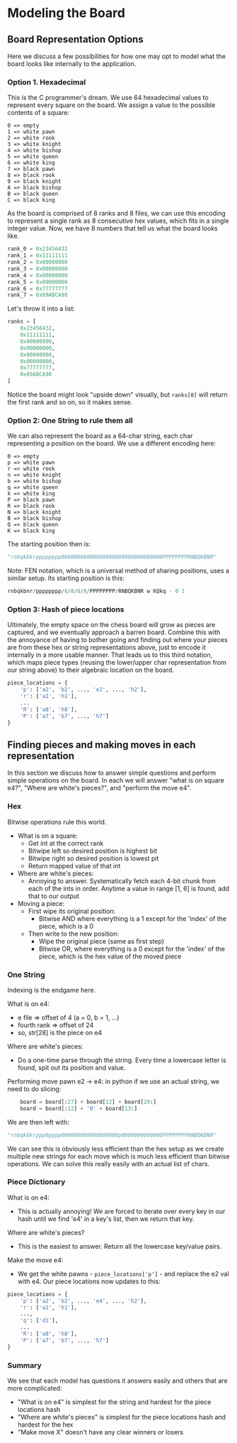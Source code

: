 # Modeling the Board

## Board Representation Options

Here we discuss a few possibilities for how one may opt to model what the board looks like internally to the application.

### Option 1. Hexadecimal

This is the C programmer's dream. We use 64 hexadecimal values to represent every square on the board. We assign a value to the possible contents of a square:

    0 => empty
    1 => white pawn
    2 => white rook
    3 => white knight
    4 => white bishop
    5 => white queen
    6 => white king
    7 => black pawn
    8 => black rook
    9 => black knight
    A => black bishop
    B => black queen
    C => black king

As the board is comprised of 8 ranks and 8 files, we can use this encoding to represent a single rank as 8 consecutive hex values, which fits in a single integer value. Now, we have 8 numbers that tell us what the board looks like.

```python
rank_0 = 0x23456432
rank_1 = 0x11111111
rank_2 = 0x00000000
rank_3 = 0x00000000
rank_4 = 0x00000000
rank_5 = 0x00000000
rank_6 = 0x77777777
rank_7 = 0x89ABCA98
```

Let's throw it into a list:

```python
ranks = [
    0x23456432,
    0x11111111,
    0x00000000,
    0x00000000,
    0x00000000,
    0x00000000,
    0x77777777,
    0x89ABCA98
]
```
Notice the board might look "upside down" visually, but `ranks[0]` will return the first rank and so on, so it makes sense.


### Option 2: One String to rule them all

We can also represent the board as a 64-char string, each char representing a position on the board. We use a different encoding here:

    0 => empty
    p => white pawn
    r => white rook
    n => white knight
    b => white bishop
    q => white queen
    k => white king
    P => black pawn
    R => black rook
    N => black knight
    B => black bishop
    Q => black queen
    K => black king

 The starting position then is:

```python
"rnbqkbkrpppppppp00000000000000000000000000000000PPPPPPPPRNBQKBNR"
```


Note: FEN notation, which is a universal method of sharing positions, uses a similar setup. Its starting position is this:

```python
rnbqkbnr/pppppppp/8/8/8/8/PPPPPPPP/RNBQKBNR w KQkq - 0 1
```

### Option 3: Hash of piece locations

Ultimately, the empty space on the chess board will grow as pieces are captured, and we eventually approach a barren board. Combine this with the annoyance of having to bother going and finding out where your pieces are from these hex or string representations above, just to encode it internally in a more usable manner. That leads us to this third notation, which maps piece types (reusing the lower/upper char representation from our string above) to their algebraic location on the board.

```python
piece_locations = {
    'p': ['a2', 'b2', ..., 'e2', ..., 'h2'],
    'r': ['a1', 'h1'],
    ...
    'R': ['a8', 'h8'],
    'P': ['a7', 'b7', ..., 'h7']
}
```

## Finding pieces and making moves in each representation

In this section we discuss how to answer simple questions and perform simple operations on the board. In each we will answer "what is on square e4?", "Where are white's pieces?", and "perform the move e4".

### Hex

Bitwise operations rule this world.

- What is on a square:
    - Get int at the correct rank
    - Bitwipe left so desired position is highest bit
    - Bitwipe right so desired position is lowest pit
    - Return mapped value of that int
- Where are white's pieces:
    - Annoying to answer. Systematically fetch each 4-bit chunk from each of the ints in order. Anytime a value in range [1, 6] is found, add that to our output
- Moving a piece:
    - First wipe its original position:
        - Bitwise AND where everything is a 1 except for the 'index' of the piece, which is a 0
    - Then write to the new position:
        - Wipe the original piece (same as first step)
        - Bitwise OR, where everything is a 0 except for the 'index' of the piece, which is the hex value of the moved piece

### One String

Indexing is the endgame here.

What is on e4:
- e file => offset of 4 (a = 0, b = 1, ...)
- fourth rank => offset of 24
- so, str[28] is the piece on e4

Where are white's pieces:
- Do a one-time parse through the string. Every time a lowercase letter is found, spit out its position and value.

Performing move pawn e2 -> e4:
in python if we use an actual string, we need to do slicing:

```python
    board = board[:27] + board[12] + board[29:]
    board = board[:12] + '0' + board[13:]
```

We are then left with:

```python
"rnbqkbkrppp0pppp000000000000000000p0000000000000PPPPPPPPRNBQKBNR"
```

We can see this is obviously less efficient than the hex setup as we create multiple new strings for each move which is much less efficient than bitwise operations. We can solve this really easily with an actual list of chars.

### Piece Dictionary

What is on e4:
- This is actually annoying! We are forced to iterate over every key in our hash until we find 'e4' in a key's list, then we return that key.

Where are white's pieces?
- This is the easiest to answer. Return all the lowercase key/value pairs.

Make the move e4:
- We get the white pawns - `piece_locations['p']` - and replace the e2 val with e4. Our piece locations now updates to this:

```python
piece_locations = {
    'p': ['a2', 'b2', ..., 'e4', ..., 'h2'],
    'r': ['a1', 'h1'],
    ...,
    'q': ['d1'],
    ...
    'R': ['a8', 'h8'],
    'P': ['a7', 'b7', ..., 'h7']
}
```

### Summary

We see that each model has questions it answers easily and others that are more complicated:

- "What is on e4" is simplest for the string and hardest for the piece locations hash
- "Where are white's pieces" is simplest for the piece locations hash and hardest for the hex
- "Make move X" doesn't have any clear winners or losers
